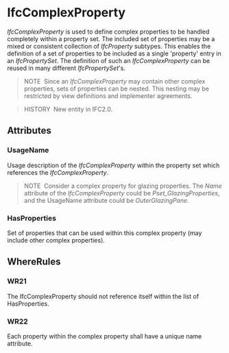 # IfcComplexProperty

_IfcComplexProperty_ is used to define complex properties to be handled completely within a property set. The included set of properties may be a mixed or consistent collection of _IfcProperty_ subtypes. This enables the definition of a set of properties to be included as a single 'property' entry in an _IfcPropertySet_. The definition of such an _IfcComplexProperty_ can be reused in many different _IfcPropertySet_'s.

> NOTE&nbsp; Since an _IfcComplexProperty_ may contain other complex properties, sets of properties can be nested. This nesting may be restricted by view definitions and implementer agreements.

> HISTORY&nbsp; New entity in IFC2.0.

## Attributes

### UsageName
Usage description of the _IfcComplexProperty_ within the property set which references the _IfcComplexProperty_.
> NOTE&nbsp; Consider a complex property for glazing properties. The _Name_ attribute of the _IfcComplexProperty_ could be _Pset_GlazingProperties_, and the UsageName attribute could be _OuterGlazingPane_.

### HasProperties
Set of properties that can be used within this complex property (may include other complex properties).

## WhereRules

### WR21
The IfcComplexProperty should not reference itself within the list of HasProperties.

### WR22
Each property within the complex property shall have a unique name attribute.
